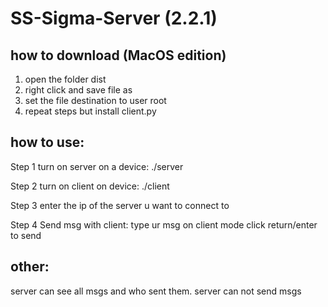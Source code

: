 # SS-Sigma-Server (2.2.1)

## how to download (MacOS edition)
1. open the folder dist
2. right click and save file as
3. set the file destination to user root
4. repeat steps but install client.py



## how to use:
Step 1 turn on server on a device:  ./server

Step 2 turn on client on device: ./client

Step 3 enter the ip of the server u want to connect to

Step 4 Send msg with client: type ur msg on client mode click return/enter to send




## other:
server can see all msgs and who sent them. server can not send msgs